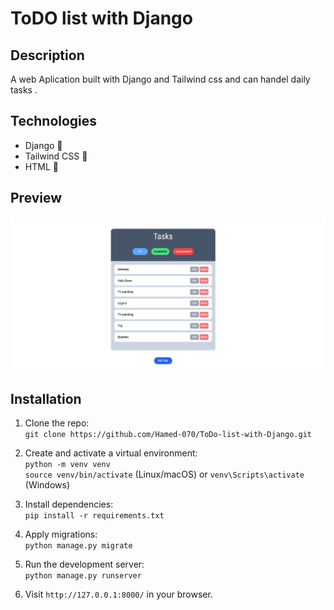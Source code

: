 # ToDO list with Django 

## Description
  A web Aplication built with Django and Tailwind css and can handel daily tasks . 

## Technologies 
- Django 🚀  
- Tailwind CSS 🎨  
- HTML 📄
  
## Preview 

  <img src='./exp.png' height=auto>



## Installation 
  1. Clone the repo:  
   `git clone https://github.com/Hamed-070/ToDo-list-with-Django.git`

  2. Create and activate a virtual environment:  
     `python -m venv venv`  
     `source venv/bin/activate` (Linux/macOS) or `venv\Scripts\activate` (Windows)
  
  3. Install dependencies:  
     `pip install -r requirements.txt`
  
  4. Apply migrations:  
     `python manage.py migrate`
  
  5. Run the development server:  
     `python manage.py runserver`
  
  6. Visit `http://127.0.0.1:8000/` in your browser.

